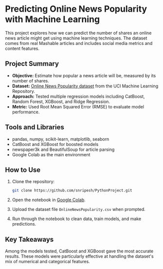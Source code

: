 
# Predicting Online News Popularity with Machine Learning

This project explores how we can predict the number of shares an online news article might get using machine learning techniques. The dataset comes from real Mashable articles and includes social media metrics and content features.

## Project Summary

- **Objective:** Estimate how popular a news article will be, measured by its number of shares.
- **Dataset:** [Online News Popularity dataset](https://archive.ics.uci.edu/ml/datasets/Online+News+Popularity) from the UCI Machine Learning Repository.
- **Approach:** Tested multiple regression models including CatBoost, Random Forest, XGBoost, and Ridge Regression.
- **Metric:** Used Root Mean Squared Error (RMSE) to evaluate model performance.

## Tools and Libraries

- pandas, numpy, scikit-learn, matplotlib, seaborn
- CatBoost and XGBoost for boosted models
- newspaper3k and BeautifulSoup for article parsing
- Google Colab as the main environment

## How to Use

1. Clone the repository:
   ```bash
   git clone https://github.com/snripesh/PythonProject.git
    ````

2. Open the notebook in [Google Colab](https://colab.research.google.com).
3. Upload the dataset file `OnlineNewsPopularity.csv` when prompted.
4. Run through the notebook to clean data, train models, and make predictions.

## Key Takeaways

Among the models tested, CatBoost and XGBoost gave the most accurate results. These models were particularly effective at handling the dataset's mix of numerical and categorical features.


